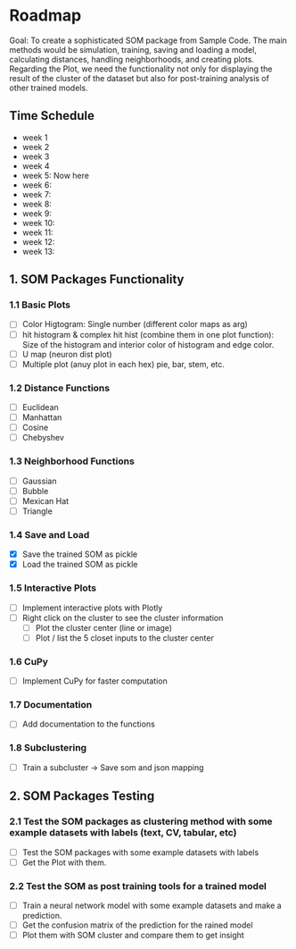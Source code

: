 # Roadmap
Goal: To create a sophisticated SOM package from Sample Code. 
The main methods would be simulation, training, saving and loading a model, calculating distances, handling neighborhoods, and creating plots.
Regarding the Plot, we need the functionality not only for displaying the result of the cluster of the dataset but also for post-training analysis of other trained models.

## Time Schedule
- week 1
- week 2
- week 3
- week 4
- week 5: Now here
- week 6: 
- week 7: 
- week 8: 
- week 9: 
- week 10: 
- week 11: 
- week 12: 
- week 13:

## 1. SOM Packages Functionality

### 1.1 Basic Plots
- [ ] Color Higtogram: Single number (different color maps as arg)
- [ ] hit histogram & complex hit hist (combine them in one plot function): Size of the histogram and interior color of histogram and edge color.
- [ ] U map (neuron dist plot)
- [ ] Multiple plot (anuy plot in each hex) pie, bar, stem, etc.

### 1.2 Distance Functions
- [ ] Euclidean
- [ ] Manhattan
- [ ] Cosine
- [ ] Chebyshev

### 1.3 Neighborhood Functions
- [ ] Gaussian
- [ ] Bubble
- [ ] Mexican Hat
- [ ] Triangle

### 1.4 Save and Load
- [X] Save the trained SOM as pickle
- [X] Load the trained SOM as pickle

### 1.5 Interactive Plots
- [ ] Implement interactive plots with Plotly
- [ ] Right click on the cluster to see the cluster information
    - [ ] Plot the cluster center (line or image)
    - [ ] Plot / list the 5 closet inputs to the cluster center

### 1.6 CuPy 
- [ ] Implement CuPy for faster computation

### 1.7 Documentation
- [ ] Add documentation to the functions

### 1.8 Subclustering
- [ ] Train a subcluster -> Save som and json mapping


## 2. SOM Packages Testing 

### 2.1 Test the SOM packages as clustering method with some example datasets with labels (text, CV, tabular, etc)
- [ ] Test the SOM packages with some example datasets with labels
- [ ] Get the Plot with them.

### 2.2 Test the SOM as post training tools for a trained model
- [ ] Train a neural network model with some example datasets and make a prediction.
- [ ] Get the confusion matrix of the prediction for the rained model
- [ ] Plot them with SOM cluster and compare them to get insight
